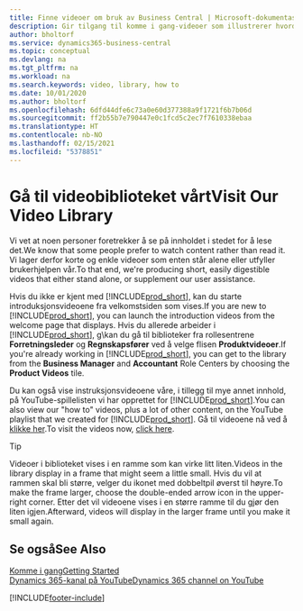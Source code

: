 ```yaml
---
title: Finne videoer om bruk av Business Central | Microsoft-dokumentasjon
description: Gir tilgang til komme i gang-videoer som illustrerer hvordan du kan utføre vanlige oppgaver.
author: bholtorf
ms.service: dynamics365-business-central
ms.topic: conceptual
ms.devlang: na
ms.tgt_pltfrm: na
ms.workload: na
ms.search.keywords: video, library, how to
ms.date: 10/01/2020
ms.author: bholtorf
ms.openlocfilehash: 6dfd44dfe6c73a0e60d377388a9f1721f6b7b06d
ms.sourcegitcommit: ff2b55b7e790447e0c1fcd5c2ec7f7610338ebaa
ms.translationtype: HT
ms.contentlocale: nb-NO
ms.lasthandoff: 02/15/2021
ms.locfileid: "5378851"
---
```

# <a name="visit-our-video-library"></a><span data-ttu-id="57b5a-103">Gå til videobiblioteket vårt</span><span class="sxs-lookup"><span data-stu-id="57b5a-103">Visit Our Video Library</span></span>

<span data-ttu-id="57b5a-104">Vi vet at noen personer foretrekker å se på innholdet i stedet for å lese det.</span><span class="sxs-lookup"><span data-stu-id="57b5a-104">We know that some people prefer to watch content rather than read it.</span></span> <span data-ttu-id="57b5a-105">Vi lager derfor korte og enkle videoer som enten står alene eller utfyller brukerhjelpen vår.</span><span class="sxs-lookup"><span data-stu-id="57b5a-105">To that end, we're producing short, easily digestible videos that either stand alone, or supplement our user assistance.</span></span>  

<span data-ttu-id="57b5a-106">Hvis du ikke er kjent med [!INCLUDE[prod_short](includes/prod_short.md)], kan du starte introduksjonsvideoene fra velkomstsiden som vises.</span><span class="sxs-lookup"><span data-stu-id="57b5a-106">If you are new to [!INCLUDE[prod_short](includes/prod_short.md)], you can launch the introduction videos from the welcome page that displays.</span></span> <span data-ttu-id="57b5a-107">Hvis du allerede arbeider i [!INCLUDE[prod_short](includes/prod_short.md)], g\kan du gå til biblioteker fra rollesentrene **Forretningsleder** og **Regnskapsfører** ved å velge flisen **Produktvideoer**.</span><span class="sxs-lookup"><span data-stu-id="57b5a-107">If you're already working in [!INCLUDE[prod_short](includes/prod_short.md)], you can get to the library from the **Business Manager** and **Accountant** Role Centers by choosing the **Product Videos** tile.</span></span>  

<span data-ttu-id="57b5a-108">Du kan også vise instruksjonsvideoene våre, i tillegg til mye annet innhold, på YouTube-spillelisten vi har opprettet for [!INCLUDE[prod_short](includes/prod_short.md)].</span><span class="sxs-lookup"><span data-stu-id="57b5a-108">You can also view our "how to" videos, plus a lot of other content, on the YouTube playlist that we created for [!INCLUDE[prod_short](includes/prod_short.md)].</span></span> <span data-ttu-id="57b5a-109">Gå til videoene nå ved å [klikke her](https://go.microsoft.com/fwlink/?linkid=851533).</span><span class="sxs-lookup"><span data-stu-id="57b5a-109">To visit the videos now, [click here](https://go.microsoft.com/fwlink/?linkid=851533).</span></span>

> [!Tip]  
> <span data-ttu-id="57b5a-110">Videoer i biblioteket vises i en ramme som kan virke litt liten.</span><span class="sxs-lookup"><span data-stu-id="57b5a-110">Videos in the library display in a frame that might seem a little small.</span></span> <span data-ttu-id="57b5a-111">Hvis du vil at rammen skal bli større, velger du ikonet med dobbeltpil øverst til høyre.</span><span class="sxs-lookup"><span data-stu-id="57b5a-111">To make the frame larger, choose the double-ended arrow icon in the upper-right corner.</span></span> <span data-ttu-id="57b5a-112">Etter det vil videoene vises i en større ramme til du gjør den liten igjen.</span><span class="sxs-lookup"><span data-stu-id="57b5a-112">Afterward, videos will display in the larger frame until you make it small again.</span></span>

## <a name="see-also"></a><span data-ttu-id="57b5a-113">Se også</span><span class="sxs-lookup"><span data-stu-id="57b5a-113">See Also</span></span>

[<span data-ttu-id="57b5a-114">Komme i gang</span><span class="sxs-lookup"><span data-stu-id="57b5a-114">Getting Started</span></span>](product-get-started.md)  
[<span data-ttu-id="57b5a-115">Dynamics 365-kanal på YouTube</span><span class="sxs-lookup"><span data-stu-id="57b5a-115">Dynamics 365 channel on YouTube</span></span>](https://www.youtube.com/channel/UCJGCg4rB3QSs8y_1FquelBQ)  


[!INCLUDE[footer-include](includes/footer-banner.md)]